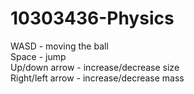 # 10303436-Physics

WASD - moving the ball\
Space - jump\
Up/down arrow - increase/decrease size\
Right/left arrow - increase/decrease mass